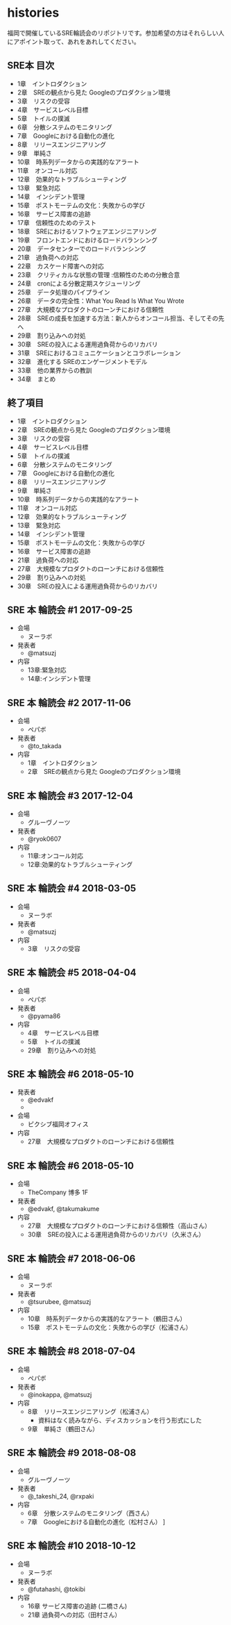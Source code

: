# histories
福岡で開催しているSRE輪読会のリポジトリです。参加希望の方はそれらしい人にアポイント取って、あれをあれしてください。

## SRE本 目次
- 1章　イントロダクション
- 2章　SREの観点から見た Googleのプロダクション環境
- 3章　リスクの受容
- 4章　サービスレベル目標
- 5章　トイルの撲滅
- 6章　分散システムのモニタリング
- 7章　Googleにおける自動化の進化
- 8章　リリースエンジニアリング
- 9章　単純さ
- 10章　時系列データからの実践的なアラート
- 11章　オンコール対応
- 12章　効果的なトラブルシューティング
- 13章　緊急対応
- 14章　インシデント管理
- 15章　ポストモーテムの文化：失敗からの学び
- 16章　サービス障害の追跡
- 17章　信頼性のためのテスト
- 18章　SREにおけるソフトウェアエンジニアリング
- 19章　フロントエンドにおけるロードバランシング
- 20章　データセンターでのロードバランシング
- 21章　過負荷への対応
- 22章　カスケード障害への対応
- 23章　クリティカルな状態の管理 :信頼性のための分散合意
- 24章　cronによる分散定期スケジューリング
- 25章　データ処理のパイプライン
- 26章　データの完全性：What You Read Is What You Wrote
- 27章　大規模なプロダクトのローンチにおける信頼性
- 28章　SREの成長を加速する方法：新人からオンコール担当、そしてその先へ
- 29章　割り込みへの対処
- 30章　SREの投入による運用過負荷からのリカバリ
- 31章　SREにおけるコミュニケーションとコラボレーション
- 32章　進化する SREのエンゲージメントモデル
- 33章　他の業界からの教訓
- 34章　まとめ

## 終了項目
- 1章　イントロダクション
- 2章　SREの観点から見た Googleのプロダクション環境
- 3章　リスクの受容
- 4章　サービスレベル目標
- 5章　トイルの撲滅
- 6章　分散システムのモニタリング
- 7章　Googleにおける自動化の進化
- 8章　リリースエンジニアリング
- 9章　単純さ
- 10章　時系列データからの実践的なアラート
- 11章　オンコール対応
- 12章　効果的なトラブルシューティング
- 13章　緊急対応
- 14章　インシデント管理
- 15章　ポストモーテムの文化：失敗からの学び
- 16章　サービス障害の追跡
- 21章　過負荷への対応
- 27章　大規模なプロダクトのローンチにおける信頼性
- 29章　割り込みへの対処
- 30章　SREの投入による運用過負荷からのリカバリ


## SRE 本 輪読会 #1 2017-09-25

- 会場
	- ヌーラボ
- 発表者
	- @matsuzj
- 内容
	- 13章:緊急対応
	- 14章:インシデント管理


## SRE 本 輪読会 #2 2017-11-06

- 会場
	- ペパボ
- 発表者
	- @to_takada 
- 内容
	- 1章　イントロダクション
	- 2章　SREの観点から見た Googleのプロダクション環境

## SRE 本 輪読会 #3 2017-12-04

- 会場
	- グルーヴノーツ
- 発表者
	- @ryok0607 
- 内容
	- 11章:オンコール対応
	- 12章:効果的なトラブルシューティング


## SRE 本 輪読会 #4 2018-03-05

- 会場
	- ヌーラボ
- 発表者
	- @matsuzj
- 内容
	- 3章　リスクの受容

## SRE 本 輪読会 #5 2018-04-04

- 会場
	- ペパボ
- 発表者
	- @pyama86 
- 内容
	- 4章　サービスレベル目標
	- 5章　トイルの撲滅
	- 29章　割り込みへの対処

## SRE 本 輪読会 #6 2018-05-10

- 発表者
	- @edvakf
	- 
- 会場
	- ピクシブ福岡オフィス
- 内容
	- 27章　大規模なプロダクトのローンチにおける信頼性



## SRE 本 輪読会 #6 2018-05-10
- 会場
	- TheCompany 博多 1F
- 発表者
	- @edvakf, @takumakume
- 内容
	- 27章　大規模なプロダクトのローンチにおける信頼性（高山さん）
	- 30章　SREの投入による運用過負荷からのリカバリ（久米さん）


## SRE 本 輪読会 #7 2018-06-06
- 会場
	- ヌーラボ
- 発表者
	- @tsurubee, @matsuzj
- 内容
	- 10章　時系列データからの実践的なアラート（鶴田さん）
	- 15章　ポストモーテムの文化：失敗からの学び（松浦さん）


## SRE 本 輪読会 #8 2018-07-04
- 会場
	- ペパボ
- 発表者
	- @inokappa, @matsuzj
- 内容
	- 8章　リリースエンジニアリング（松浦さん）
		- 資料はなく読みながら、ディスカッションを行う形式にした
	- 9章　単純さ（鶴田さん）

## SRE 本 輪読会 #9 2018-08-08
- 会場
	- グルーヴノーツ
- 発表者
	- @_takeshi_24, @rxpaki
- 内容
	- 6章　分散システムのモニタリング（西さん）
	- 7章　Googleにおける自動化の進化（松村さん）
]

## SRE 本 輪読会 #10 2018-10-12
- 会場
	- ヌーラボ
- 発表者
	- @futahashi, @tokibi
- 内容
	- 16章 サービス障害の追跡 (二橋さん)
	- 21章 過負荷への対応（田村さん）
